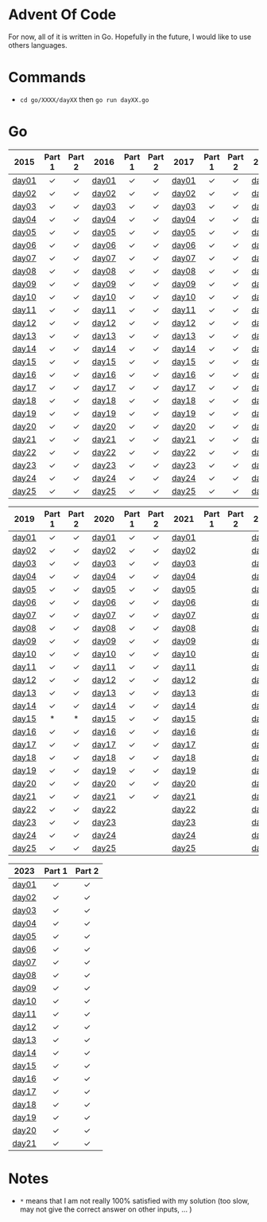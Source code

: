 # Advent Of Code

For now, all of it is written in Go. Hopefully in the future, I would like to use others languages.

# Commands

- `cd go/XXXX/dayXX` then `go run dayXX.go`

# Go

|2015|Part 1|Part 2|2016|Part 1|Part 2|2017|Part 1|Part 2|2018|Part 1|Part 2|
|:---:|:---:|:---:|:---:|:---:|:---:|:---:|:---:|:---:|:---:|:---:|:---:|
|[day01](./go/2015/day01/day01.go)|&check;|&check;|[day01](./go/2016/day01/day01.go)|&check;|&check;|[day01](./go/2017/day01/day01.go)|&check;|&check;|[day01](./go/2018/day01/day01.go)|&check;|&check;|
|[day02](./go/2015/day02/day02.go)|&check;|&check;|[day02](./go/2016/day02/day02.go)|&check;|&check;|[day02](./go/2017/day02/day02.go)|&check;|&check;|[day02](./go/2018/day02/day02.go)|&check;|&check;|
|[day03](./go/2015/day03/day03.go)|&check;|&check;|[day03](./go/2016/day03/day03.go)|&check;|&check;|[day03](./go/2017/day03/day03.go)|&check;|&check;|[day03](./go/2018/day03/day03.go)|&check;|&check;|
|[day04](./go/2015/day04/day04.go)|&check;|&check;|[day04](./go/2016/day04/day04.go)|&check;|&check;|[day04](./go/2017/day04/day04.go)|&check;|&check;|[day04](./go/2018/day04/day04.go)|&check;|&check;|
|[day05](./go/2015/day05/day05.go)|&check;|&check;|[day05](./go/2016/day05/day05.go)|&check;|&check;|[day05](./go/2017/day05/day05.go)|&check;|&check;|[day05](./go/2018/day05/day05.go)|&check;|&check;|
|[day06](./go/2015/day06/day06.go)|&check;|&check;|[day06](./go/2016/day06/day06.go)|&check;|&check;|[day06](./go/2017/day06/day06.go)|&check;|&check;|[day06](./go/2018/day06/day06.go)|&check;|&check;|
|[day07](./go/2015/day07/day07.go)|&check;|&check;|[day07](./go/2016/day07/day07.go)|&check;|&check;|[day07](./go/2017/day07/day07.go)|&check;|&check;|[day07](./go/2018/day07/day07.go)|&check;|&check;|
|[day08](./go/2015/day08/day08.go)|&check;|&check;|[day08](./go/2016/day08/day08.go)|&check;|&check;|[day08](./go/2017/day08/day08.go)|&check;|&check;|[day08](./go/2018/day08/day08.go)|&check;|&check;|
|[day09](./go/2015/day09/day09.go)|&check;|&check;|[day09](./go/2016/day09/day09.go)|&check;|&check;|[day09](./go/2017/day09/day09.go)|&check;|&check;|[day09](./go/2018/day09/day09.go)|&check;|&check;|
|[day10](./go/2015/day10/day10.go)|&check;|&check;|[day10](./go/2016/day10/day10.go)|&check;|&check;|[day10](./go/2017/day10/day10.go)|&check;|&check;|[day10](./go/2018/day10/day10.go)|&check;|&check;|
|[day11](./go/2015/day11/day11.go)|&check;|&check;|[day11](./go/2016/day11/day11.go)|&check;|&check;|[day11](./go/2017/day11/day11.go)|&check;|&check;|[day11](./go/2018/day11/day11.go)|&check;|&check;|
|[day12](./go/2015/day12/day12.go)|&check;|&check;|[day12](./go/2016/day12/day12.go)|&check;|&check;|[day12](./go/2017/day12/day12.go)|&check;|&check;|[day12](./go/2018/day12/day12.go)|&check;|&check;|
|[day13](./go/2015/day13/day13.go)|&check;|&check;|[day13](./go/2016/day13/day13.go)|&check;|&check;|[day13](./go/2017/day13/day13.go)|&check;|&check;|[day13](./go/2018/day13/day13.go)|&check;|&check;|
|[day14](./go/2015/day14/day14.go)|&check;|&check;|[day14](./go/2016/day14/day14.go)|&check;|&check;|[day14](./go/2017/day14/day14.go)|&check;|&check;|[day14](./go/2018/day14/day14.go)|&check;|&check;|
|[day15](./go/2015/day15/day15.go)|&check;|&check;|[day15](./go/2016/day15/day15.go)|&check;|&check;|[day15](./go/2017/day15/day15.go)|&check;|&check;|[day15](./go/2018/day15/day15.go)|&check;|&check;|
|[day16](./go/2015/day16/day16.go)|&check;|&check;|[day16](./go/2016/day16/day16.go)|&check;|&check;|[day16](./go/2017/day16/day16.go)|&check;|&check;|[day16](./go/2018/day16/day16.go)|&check;|&check;|
|[day17](./go/2015/day17/day17.go)|&check;|&check;|[day17](./go/2016/day17/day17.go)|&check;|&check;|[day17](./go/2017/day17/day17.go)|&check;|&check;|[day17](./go/2018/day17/day17.go)|&check;|&check;|
|[day18](./go/2015/day18/day18.go)|&check;|&check;|[day18](./go/2016/day18/day18.go)|&check;|&check;|[day18](./go/2017/day18/day18.go)|&check;|&check;|[day18](./go/2018/day18/day18.go)|&check;|&check;|
|[day19](./go/2015/day19/day19.go)|&check;|&check;|[day19](./go/2016/day19/day19.go)|&check;|&check;|[day19](./go/2017/day19/day19.go)|&check;|&check;|[day19](./go/2018/day19/day19.go)|&check;|&check;|
|[day20](./go/2015/day20/day20.go)|&check;|&check;|[day20](./go/2016/day20/day20.go)|&check;|&check;|[day20](./go/2017/day20/day20.go)|&check;|&check;|[day20](./go/2018/day20/day20.go)|&check;|&check;|
|[day21](./go/2015/day21/day21.go)|&check;|&check;|[day21](./go/2016/day21/day21.go)|&check;|&check;|[day21](./go/2017/day21/day21.go)|&check;|&check;|[day21](./go/2018/day21/day21.go)|&check;|&check;|
|[day22](./go/2015/day22/day22.go)|&check;|&check;|[day22](./go/2016/day22/day22.go)|&check;|&check;|[day22](./go/2017/day22/day22.go)|&check;|&check;|[day22](./go/2018/day22/day22.go)|&check;|&check;|
|[day23](./go/2015/day23/day23.go)|&check;|&check;|[day23](./go/2016/day23/day23.go)|&check;|&check;|[day23](./go/2017/day23/day23.go)|&check;|&check;|[day23](./go/2018/day23/day23.go)|   *   |   *   |
|[day24](./go/2015/day24/day24.go)|&check;|&check;|[day24](./go/2016/day24/day24.go)|&check;|&check;|[day24](./go/2017/day24/day24.go)|&check;|&check;|[day24](./go/2018/day24/day24.go)|&check;|&check;|
|[day25](./go/2015/day25/day25.go)|&check;|&check;|[day25](./go/2016/day25/day25.go)|&check;|&check;|[day25](./go/2017/day25/day25.go)|&check;|&check;|[day25](./go/2018/day25/day25.go)|&check;|&check;|

|2019|Part 1|Part 2|2020|Part 1|Part 2|2021|Part 1|Part 2|2022|Part 1|Part 2|
|:---:|:---:|:---:|:---:|:---:|:---:|:---:|:---:|:---:|:---:|:---:|:---:|
|[day01](./go/2019/day01/day01.go)|&check;|&check;|[day01](./go/2020/day01/day01.go)|&check;|&check;|[day01](.)|||[day01](./go/2022/day01/day01.go)|&check;|&check;|
|[day02](./go/2019/day02/day02.go)|&check;|&check;|[day02](./go/2020/day02/day02.go)|&check;|&check;|[day02](.)|||[day02](./go/2022/day02/day02.go)|&check;|&check;|
|[day03](./go/2019/day03/day03.go)|&check;|&check;|[day03](./go/2020/day03/day03.go)|&check;|&check;|[day03](.)|||[day03](./go/2022/day03/day03.go)|&check;|&check;|
|[day04](./go/2019/day04/day04.go)|&check;|&check;|[day04](./go/2020/day04/day04.go)|&check;|&check;|[day04](.)|||[day04](./go/2022/day04/day04.go)|&check;|&check;|
|[day05](./go/2019/day05/day05.go)|&check;|&check;|[day05](./go/2020/day05/day05.go)|&check;|&check;|[day05](.)|||[day05](./go/2022/day05/day05.go)|&check;|&check;|
|[day06](./go/2019/day06/day06.go)|&check;|&check;|[day06](./go/2020/day06/day06.go)|&check;|&check;|[day06](.)|||[day06](./go/2022/day06/day06.go)|&check;|&check;|
|[day07](./go/2019/day07/day07.go)|&check;|&check;|[day07](./go/2020/day07/day07.go)|&check;|&check;|[day07](.)|||[day07](./go/2022/day07/day07.go)|&check;|&check;|
|[day08](./go/2019/day08/day08.go)|&check;|&check;|[day08](./go/2020/day08/day08.go)|&check;|&check;|[day08](.)|||[day08](./go/2022/day08/day08.go)|&check;|&check;|
|[day09](./go/2019/day09/day09.go)|&check;|&check;|[day09](./go/2020/day09/day09.go)|&check;|&check;|[day09](.)|||[day09](./go/2022/day09/day09.go)|&check;|&check;|
|[day10](./go/2019/day10/day10.go)|&check;|&check;|[day10](./go/2020/day10/day10.go)|&check;|&check;|[day10](.)|||[day10](./go/2022/day10/day10.go)|&check;|&check;|
|[day11](./go/2019/day11/day11.go)|&check;|&check;|[day11](./go/2020/day11/day11.go)|&check;|&check;|[day11](.)|||[day11](./go/2022/day11/day11.go)|&check;|&check;|
|[day12](./go/2019/day12/day12.go)|&check;|&check;|[day12](./go/2020/day12/day12.go)|&check;|&check;|[day12](.)|||[day12](./go/2022/day12/day12.go)|&check;|&check;|
|[day13](./go/2019/day13/day13.go)|&check;|&check;|[day13](./go/2020/day13/day13.go)|&check;|&check;|[day13](.)|||[day13](./go/2022/day13/day13.go)|&check;|&check;|
|[day14](./go/2019/day14/day14.go)|&check;|&check;|[day14](./go/2020/day14/day14.go)|&check;|&check;|[day14](.)|||[day14](./go/2022/day14/day14.go)|&check;|&check;|
|[day15](./go/2019/day15/day15.go)|   *   |   *   |[day15](./go/2020/day15/day15.go)|&check;|&check;|[day15](.)|||[day15](./go/2022/day15/day15.go)|&check;|&check;|
|[day16](./go/2019/day16/day16.go)|&check;|&check;|[day16](./go/2020/day16/day16.go)|&check;|&check;|[day16](.)|||[day16](./go/2022/day16/day16.go)|&check;||
|[day17](./go/2019/day17/day17.go)|&check;|&check;|[day17](./go/2020/day17/day17.go)|&check;|&check;|[day17](.)|||[day17](.)|||
|[day18](./go/2019/day18/day18.go)|&check;|&check;|[day18](./go/2020/day18/day18.go)|&check;|&check;|[day18](.)|||[day18](.)|||
|[day19](./go/2019/day19/day19.go)|&check;|&check;|[day19](./go/2020/day19/day19.go)|&check;|&check;|[day19](.)|||[day19](.)|||
|[day20](./go/2019/day20/day20.go)|&check;|&check;|[day20](./go/2020/day20/day20.go)|&check;|&check;|[day20](.)|||[day20](.)|||
|[day21](./go/2019/day21/day21.go)|&check;|&check;|[day21](./go/2020/day21/day21.go)|&check;|&check;|[day21](.)|||[day21](.)|||
|[day22](./go/2019/day22/day22.go)|&check;|&check;|[day22](.)|||[day22](.)|||[day22](.)|||
|[day23](./go/2019/day23/day23.go)|&check;|&check;|[day23](.)|||[day23](.)|||[day23](.)|||
|[day24](./go/2019/day24/day24.go)|&check;|&check;|[day24](.)|||[day24](.)|||[day24](.)|||
|[day25](./go/2019/day25/day25.go)|&check;|&check;|[day25](.)|||[day25](.)|||[day25](.)|||

|2023|Part 1|Part 2|
|:---:|:---:|:---:|
|[day01](./go/2023/day01/day01.go)|&check;|&check;|
|[day02](./go/2023/day02/day02.go)|&check;|&check;|
|[day03](./go/2023/day03/day03.go)|&check;|&check;|
|[day04](./go/2023/day04/day04.go)|&check;|&check;|
|[day05](./go/2023/day05/day05.go)|&check;|&check;|
|[day06](./go/2023/day06/day06.go)|&check;|&check;|
|[day07](./go/2023/day07/day07.go)|&check;|&check;|
|[day08](./go/2023/day08/day08.go)|&check;|&check;|
|[day09](./go/2023/day09/day09.go)|&check;|&check;|
|[day10](./go/2023/day10/day10.go)|&check;|&check;|
|[day11](./go/2023/day11/day11.go)|&check;|&check;|
|[day12](./go/2023/day12/day12.go)|&check;|&check;|
|[day13](./go/2023/day13/day13.go)|&check;|&check;|
|[day14](./go/2023/day14/day14.go)|&check;|&check;|
|[day15](./go/2023/day15/day15.go)|&check;|&check;|
|[day16](./go/2023/day16/day16.go)|&check;|&check;|
|[day17](./go/2023/day17/day17.go)|&check;|&check;|
|[day18](./go/2023/day18/day18.go)|&check;|&check;|
|[day19](./go/2023/day19/day19.go)|&check;|&check;|
|[day20](./go/2023/day20/day20.go)|&check;|&check;|
|[day21](./go/2023/day21/day21.go)|&check;|&check;|


# Notes

- `*` means that I am not really 100% satisfied with my solution (too slow, may not give the correct answer on other inputs, ... )